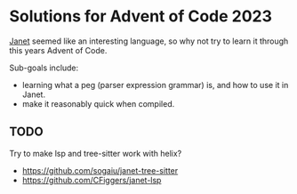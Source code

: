 # Solutions for Advent of Code 2023

[Janet](https://janet-lang.org) seemed like an interesting language, so why not try to learn it through this years Advent of Code.

Sub-goals include:
* learning what a peg (parser expression grammar) is, and how to use it in Janet.
* make it reasonably quick when compiled.

## TODO
Try to make lsp and tree-sitter work with helix?
* https://github.com/sogaiu/janet-tree-sitter
* https://github.com/CFiggers/janet-lsp

